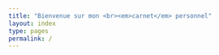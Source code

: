 ```yaml
---
title: "Bienvenue sur mon <br><em>carnet</em> personnel"
layout: index
type: pages
permalink: /
---
```

